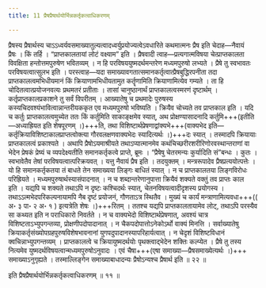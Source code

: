 ```yaml
---
title: 11 प्रैषप्रैषार्थयोर्भिन्नकर्तृकत्वाधिकरणम्

---
```


प्रैषस्य प्रैषार्थस्य चाऽऽध्वर्यवसमाख्यातुल्यत्वादध्वर्युप्रयोज्यत्वेऽवधारिते कथमात्मनः प्रैष इति चेदाह—नैवायं प्रैषः । किं तर्हि । “प्राप्तकालतायां लोटं वक्ष्याम” इति । प्रैषवादी त्वाह—प्रत्यगात्मविषया चेत्प्राप्तकालता विवक्षिता हन्तोत्तमपुरुषेण भवितव्यम् । न हि परविषययुष्मदर्थमन्तरेण मध्यमपुरुषो लभ्यते । प्रैषे तु स्वभावतः परविषयत्वात्सुलभ इति । परस्त्वाह—यदा समाख्यावगतात्समानकर्तृत्वात्प्रैषबुद्धिरपनीता तदा प्राप्तकालत्वमभिधीयमानं किं क्रियाणामभिधीयतामुत कर्तॄणामिति क्रियाणामित्येव गम्यते । ता हि चोदितत्वात्प्रयोजनवत्यः प्रथमतरं प्रतीताः । तासां चानुष्ठानार्थं प्राप्तकालत्वस्मरणं दृष्टार्थम् । कर्तृप्राप्तकालप्रकाशने तु सर्वं विपरीतम् । आख्यातेषु च प्रथमादेः पुरुषस्य कस्यचिदवश्यंभावित्वान्नान्तरीयककृत एव मध्यमपुरुषो भविष्यति । क्रियैव चोच्यते तव प्राप्तकाल इति । यदि च कर्तुः प्राप्तकालत्वमुच्येत ततः किं कर्तुमिति साकाङ्क्षमेव स्यात्, अथ प्रोक्षण्यासादनादि कर्तुमि+++(इतीति—अध्याह्रियत इति शेषपूरणम् ।)+++ति, तथा विशिष्टार्थप्रेषणाद्वांक्यभे+++(वाक्यभेद इति—कर्तृक्रियाविशिष्टाकालप्राप्तत्वोक्त्या गौरवलक्षणवाक्यभेदः स्यादित्यर्थः ।)+++दः स्यात् । तस्मादपि क्रियायाः प्राप्तकालत्वं प्रकाश्यते । अथापि प्रैषोऽयमाश्रीयते तथाऽप्यात्मानमेव कथंचिच्छरीरशरीरिणोरवस्थान्तराणां वा भेदेन प्रेषकं प्रेष्यं च व्यपदेक्ष्यतीति समानकर्तृकत्वे प्राप्ते, ब्रूमः । “प्रैषेषु चेतरमन्यः कुर्यादिति सं”बन्धः । कुतः । स्वभावेतैव तेषां परविषयत्वात्परिक्रयवत् । यत्तु नैवायं प्रैष इति । तदयुक्तम् । मन्त्ररूपादेव प्रैषप्रत्ययोत्पत्तेः । यो हि समानकर्तृकतया तं बाधते तेन समाख्यया लिङ्गः बाधितं स्यात् । न च प्राप्तकालतया लिङ्गविरोधः परिह्रियते । मध्यमपुरुषार्थस्यासंपादनात् । न च शब्दान्तरेणानुपात्ता क्रियैवं शक्यते वक्तुं तव प्राप्तः काल इति । यद्यपि च शक्यते तथाऽपि न दृष्टः कश्चिदर्थः स्यात्, चेतनविषयत्वादीदृशस्य प्रयोगस्य । तथाऽऽत्मभेदपरिकल्पनायामपि नैब दृष्टं प्रयोजनं, गौणताऽत्र स्थितैव । मुख्यं च कार्यं मन्त्राणामित्यवधा+++(( अ॰ ३ पा॰ २ अ॰ १ ) इत्यत्रेति शेषः ।)+++रितम् । ततश्च यद्यपि प्राप्तकालतायामेव लोट्, तथाऽपि परस्यैव सा कथ्यत इति न पराधिकारो निवर्तते । न च वाक्यभेदो विशिष्टार्थप्रेषणात्, अवश्यं चात्र विशिष्टताऽभ्युपगन्तव्या, प्रोक्षणीपदोपादानात् । न चैकपदोपात्तोऽनेकोऽर्थो वाक्यं मिनत्ति । सर्वाख्यातेषु क्रियाकर्तृसंख्योपग्रहपुरुषविशेषभावनानां युगपदुपादानस्यापरिहार्यत्वात् । न चेदृशं विशिष्टविधानं क्वचिन्नाभ्युपगन्तव्यम् । प्राप्तकालत्वे च क्रियायुष्मदर्थयोः पृथक्त्वाद्भेदेन शक्तिः कल्प्येत । प्रैषे तु तस्य नित्यमेव युष्मदर्थविषयत्वान्मध्यमपुरुषोऽनुवादः । एवं चैषा+++(एषा समाख्या—प्रैषसमाख्येत्यर्थः ।)+++ समाख्याऽनुगृह्यते । तस्माल्लिङ्गेन समाख्याबाधादन्यः प्रैषोऽन्यश्च प्रैषार्थ इति ॥ २२ ॥

इति प्रैषप्रैषार्थयोर्भिन्नकर्तृकत्वाधिकरणम् ॥ ११ ॥
